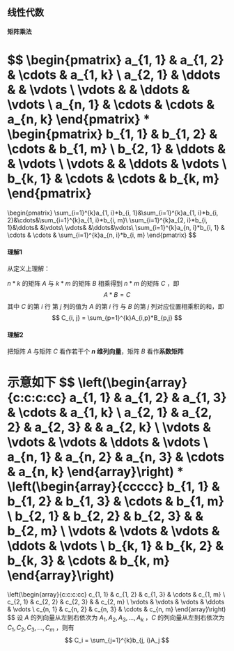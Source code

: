 ## 线性代数

#### 矩阵乘法

$$
\begin{pmatrix}
a_{1, 1} & a_{1, 2} & \cdots & a_{1, k} \\
a_{2, 1} & \ddots   &        & \vdots   \\
\vdots   &          & \ddots & \vdots   \\
a_{n, 1} & \cdots   & \cdots & a_{n, k} 
\end{pmatrix}
*
\begin{pmatrix}
b_{1, 1} & b_{1, 2} & \cdots & b_{1, m} \\
b_{2, 1} & \ddots   &        & \vdots   \\
\vdots   &          & \ddots & \vdots   \\
b_{k, 1} & \cdots   & \cdots & b_{k, m} 
\end{pmatrix}
=
\begin{pmatrix}
\sum_{i=1}^{k}a_{1, i}*b_{i, 1}&\sum_{i=1}^{k}a_{1, i}*b_{i, 2}&\cdots&\sum_{i=1}^{k}a_{1, i}*b_{i, m}\\
\sum_{i=1}^{k}a_{2, i}*b_{i, 1}&\ddots& &\vdots\\
\vdots& &\ddots&\vdots\\
\sum_{i=1}^{k}a_{n, i}*b_{i, 1} & \cdots   & \cdots & \sum_{i=1}^{k}a_{n, i}*b_{i, m} 
\end{pmatrix}
$$

#### 理解1

从定义上理解：

$n*k$ 的矩阵 $A$ 与 $k*m$ 的矩阵 $B$ 相乘得到 $n*m$ 的矩阵 $C$ ，即
$$
A * B = C
$$
其中 $C$ 的第 $i$ 行 第 $j$ 列的值为 $A$ 的第 $i$ 行 与 $B$ 的第 $j$ 列对应位置相乘积的和，即
$$
C_{i, j} = \sum_{p=1}^{k}A_{i,p}*B_{p,j}
$$

#### 理解2

把矩阵 $A$ 与矩阵 $C$ 看作若干个 **$n$ 维列向量**，矩阵 $B$ 看作**系数矩阵** 

示意如下
$$
\left(\begin{array}{c:c:c:cc}
a_{1, 1} & a_{1, 2} & a_{1, 3} & \cdots & a_{1, k} \\
a_{2, 1} & a_{2, 2} & a_{2, 3} &        & a_{2, k} \\
\vdots   & \vdots   & \vdots   & \ddots & \vdots   \\
a_{n, 1} & a_{n, 2} & a_{n, 3} & \cdots & a_{n, k} 
\end{array}\right)
*
\left(\begin{array}{ccccc}
b_{1, 1} & b_{1, 2} & b_{1, 3} & \cdots & b_{1, m} \\
b_{2, 1} & b_{2, 2} & b_{2, 3} &        & b_{2, m} \\
\vdots   & \vdots   & \vdots   & \ddots & \vdots   \\
b_{k, 1} & b_{k, 2} & b_{k, 3} & \cdots & b_{k, m} 
\end{array}\right)
=
\left(\begin{array}{c:c:c:cc}
c_{1, 1} & c_{1, 2} & c_{1, 3} & \cdots & c_{1, m} \\
c_{2, 1} & c_{2, 2} & c_{2, 3} &        & c_{2, m} \\
\vdots   & \vdots   & \vdots   & \ddots & \vdots   \\
c_{n, 1} & c_{n, 2} & c_{n, 3} & \cdots & c_{n, m} 
\end{array}\right)
$$
设 $A$ 的列向量从左到右依次为 $A_1, A_2, A_3,...,A_k$ ，$C$ 的列向量从左到右依次为 $C_1, C_2, C_3, ..., C_m$ ，则有
$$
C_i = \sum_{j=1}^{k}b_{j, i}A_j
$$
